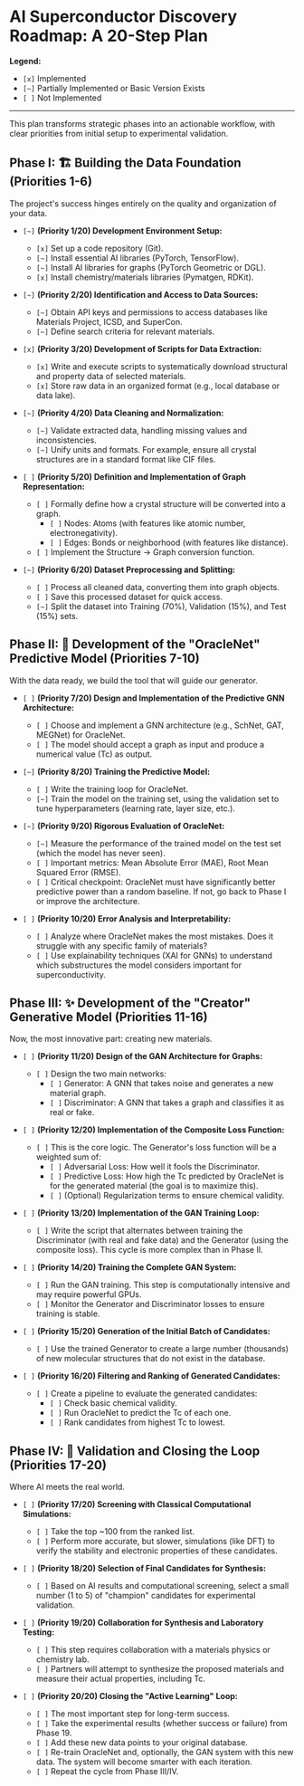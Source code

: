 # AI Superconductor Discovery Roadmap: A 20-Step Plan

**Legend:**
- `[x]` Implemented
- `[~]` Partially Implemented or Basic Version Exists
- `[ ]` Not Implemented

---

This plan transforms strategic phases into an actionable workflow, with clear priorities from initial setup to experimental validation.

## Phase I: 🏗️ Building the Data Foundation (Priorities 1-6)

The project's success hinges entirely on the quality and organization of your data.

- `[~]` **(Priority 1/20) Development Environment Setup:**
    - `[x]` Set up a code repository (Git).
    - `[~]` Install essential AI libraries (PyTorch, TensorFlow).
    - `[~]` Install AI libraries for graphs (PyTorch Geometric or DGL).
    - `[x]` Install chemistry/materials libraries (Pymatgen, RDKit).

- `[~]` **(Priority 2/20) Identification and Access to Data Sources:**
    - `[~]` Obtain API keys and permissions to access databases like Materials Project, ICSD, and SuperCon.
    - `[~]` Define search criteria for relevant materials.

- `[x]` **(Priority 3/20) Development of Scripts for Data Extraction:**
    - `[x]` Write and execute scripts to systematically download structural and property data of selected materials.
    - `[x]` Store raw data in an organized format (e.g., local database or data lake).

- `[~]` **(Priority 4/20) Data Cleaning and Normalization:**
    - `[~]` Validate extracted data, handling missing values and inconsistencies.
    - `[~]` Unify units and formats. For example, ensure all crystal structures are in a standard format like CIF files.

- `[ ]` **(Priority 5/20) Definition and Implementation of Graph Representation:**
    - `[ ]` Formally define how a crystal structure will be converted into a graph.
        - `[ ]` Nodes: Atoms (with features like atomic number, electronegativity).
        - `[ ]` Edges: Bonds or neighborhood (with features like distance).
    - `[ ]` Implement the Structure -> Graph conversion function.

- `[~]` **(Priority 6/20) Dataset Preprocessing and Splitting:**
    - `[ ]` Process all cleaned data, converting them into graph objects.
    - `[ ]` Save this processed dataset for quick access.
    - `[~]` Split the dataset into Training (70%), Validation (15%), and Test (15%) sets.

## Phase II: 🤖 Development of the "OracleNet" Predictive Model (Priorities 7-10)

With the data ready, we build the tool that will guide our generator.

- `[ ]` **(Priority 7/20) Design and Implementation of the Predictive GNN Architecture:**
    - `[ ]` Choose and implement a GNN architecture (e.g., SchNet, GAT, MEGNet) for OracleNet.
    - `[ ]` The model should accept a graph as input and produce a numerical value (Tc) as output.

- `[~]` **(Priority 8/20) Training the Predictive Model:**
    - `[ ]` Write the training loop for OracleNet.
    - `[~]` Train the model on the training set, using the validation set to tune hyperparameters (learning rate, layer size, etc.).

- `[~]` **(Priority 9/20) Rigorous Evaluation of OracleNet:**
    - `[~]` Measure the performance of the trained model on the test set (which the model has never seen).
    - `[ ]` Important metrics: Mean Absolute Error (MAE), Root Mean Squared Error (RMSE).
    - `[ ]` Critical checkpoint: OracleNet must have significantly better predictive power than a random baseline. If not, go back to Phase I or improve the architecture.

- `[ ]` **(Priority 10/20) Error Analysis and Interpretability:**
    - `[ ]` Analyze where OracleNet makes the most mistakes. Does it struggle with any specific family of materials?
    - `[ ]` Use explainability techniques (XAI for GNNs) to understand which substructures the model considers important for superconductivity.

## Phase III: ✨ Development of the "Creator" Generative Model (Priorities 11-16)

Now, the most innovative part: creating new materials.

- `[ ]` **(Priority 11/20) Design of the GAN Architecture for Graphs:**
    - `[ ]` Design the two main networks:
        - `[ ]` Generator: A GNN that takes noise and generates a new material graph.
        - `[ ]` Discriminator: A GNN that takes a graph and classifies it as real or fake.

- `[ ]` **(Priority 12/20) Implementation of the Composite Loss Function:**
    - `[ ]` This is the core logic. The Generator's loss function will be a weighted sum of:
        - `[ ]` Adversarial Loss: How well it fools the Discriminator.
        - `[ ]` Predictive Loss: How high the Tc predicted by OracleNet is for the generated material (the goal is to maximize this).
        - `[ ]` (Optional) Regularization terms to ensure chemical validity.

- `[ ]` **(Priority 13/20) Implementation of the GAN Training Loop:**
    - `[ ]` Write the script that alternates between training the Discriminator (with real and fake data) and the Generator (using the composite loss). This cycle is more complex than in Phase II.

- `[ ]` **(Priority 14/20) Training the Complete GAN System:**
    - `[ ]` Run the GAN training. This step is computationally intensive and may require powerful GPUs.
    - `[ ]` Monitor the Generator and Discriminator losses to ensure training is stable.

- `[ ]` **(Priority 15/20) Generation of the Initial Batch of Candidates:**
    - `[ ]` Use the trained Generator to create a large number (thousands) of new molecular structures that do not exist in the database.

- `[ ]` **(Priority 16/20) Filtering and Ranking of Generated Candidates:**
    - `[ ]` Create a pipeline to evaluate the generated candidates:
        - `[ ]` Check basic chemical validity.
        - `[ ]` Run OracleNet to predict the Tc of each one.
        - `[ ]` Rank candidates from highest Tc to lowest.

## Phase IV: 🧪 Validation and Closing the Loop (Priorities 17-20)

Where AI meets the real world.

- `[ ]` **(Priority 17/20) Screening with Classical Computational Simulations:**
    - `[ ]` Take the top ~100 from the ranked list.
    - `[ ]` Perform more accurate, but slower, simulations (like DFT) to verify the stability and electronic properties of these candidates.

- `[ ]` **(Priority 18/20) Selection of Final Candidates for Synthesis:**
    - `[ ]` Based on AI results and computational screening, select a small number (1 to 5) of "champion" candidates for experimental validation.

- `[ ]` **(Priority 19/20) Collaboration for Synthesis and Laboratory Testing:**
    - `[ ]` This step requires collaboration with a materials physics or chemistry lab.
    - `[ ]` Partners will attempt to synthesize the proposed materials and measure their actual properties, including Tc.

- `[ ]` **(Priority 20/20) Closing the "Active Learning" Loop:**
    - `[ ]` The most important step for long-term success.
    - `[ ]` Take the experimental results (whether success or failure) from Phase 19.
    - `[ ]` Add these new data points to your original database.
    - `[ ]` Re-train OracleNet and, optionally, the GAN system with this new data. The system will become smarter with each iteration.
    - `[ ]` Repeat the cycle from Phase III/IV.
